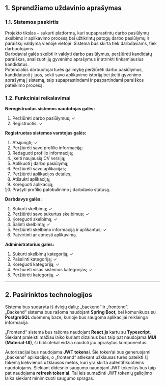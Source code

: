 ## 1. Sprendžiamo uždavinio aprašymas

### 1.1. Sistemos paskirtis
Projekto tikslas – sukurti platformą, kuri supaprastintų darbo pasiūlymų skelbimo ir aplikavimo procesą bei užtikrintų patogų darbo pasiūlymų ir paraiškų valdymą vienoje vietoje. Sistema bus skirta tiek darbdaviams, tiek darbuotojams.  
Darbdaviai galės skelbti ir valdyti darbo pasiūlymus, peržiūrėti kandidatų paraiškas, analizuoti jų gyvenimo aprašymus ir atrinkti tinkamiausius kandidatus.  
Potencialūs darbuotojai turės galimybę peržiūrėti darbo pasiūlymus, kandidatuoti į juos, sekti savo aplikavimo istoriją bei įkelti gyvenimo aprašymą į sistemą, taip supaprastindami ir paspartindami paraiškos pateikimo procesą.

### 1.2. Funkciniai reikalavimai
**Neregistruotas sistemos naudotojas galės:**
1. Peržiūrėti darbo pasiūlymus; ✓
2. Registruotis. ✓

**Registruotas sistemos varotojas galės:**
1. Atsijungti; ✓
2. Peržiūrėti savo profilio informaciją;
3. Redaguoti profilio informaciją;
4. Įkelti naujausią CV versiją;
5. Aplikuoti į darbo pasiūlymą;
6. Peržiūrėti savo aplikacijas;
7. Peržiūrėti aplikacijos detales;
8. Atšaukti aplikaciją;
9. Koreguoti aplikaciją;
10. Prašyti profilio patobulinimo į darbdavio statusą.

**Darbdavys galės:**
1. Sukurti skelbimą; ✓
2. Peržiūrėti savo sukurtus skelbimus; ✓
3. Koreguoti skelbimą; ✓
4. Šalinti skelbimą; ✓
5. Peržiūrėti skelbimo informaciją ir aplikantus; ✓
6. Patvirtinti ar atmesti aplikavimą.

**Administratorius galės:**
1. Sukurti skelbimų kategoriją; ✓
2. Pašalinti kategoriją; ✓
3. Koreguoti kategoriją; ✓
4. Peržiūrėti visas sistemos kategorijas; ✓
5. Peržiūrėti kategoriją. ✓

---

## 2. Pasirinktos technologijos
Sistema bus sudaryta iš dviejų dalių: „backend“ ir „frontend“.  
„Backend“ sistema bus rašoma naudojant **Spring Boot**, bei komunikuos su **PostgreSQL** duomenų baze, kurioje bus saugoma aplikacijai reiklainga informacija.

„Frontend“ sistema bus rašoma naudojant **React.js** kartu su **Typescript**. Siekiant praleisti mažiau laiko kuriant dizainus bus taip pat naudojama **MUI (Material-UI)**, ši bibliotekal eidžia naudoti jau aprašytus komponentus.

Autorizacijai bus naudojama **JWT tokenai**. Šie token‘ai bus generuojami „backend“ aplikacijos, o „frontend“ atliekant užklausas turės pateikti šį token‘ą kiekvienos užklausos metos, kuri yra skirta autentifikuotiems naudotojams. Siekiant didesnio saugumo naudojant JWT token‘us bus taip pat naudojama **refresh token‘ai**. Tai leis sumažinti JWT token‘ų galiojimo laika siekiant minimizuoti saugumo spragas.